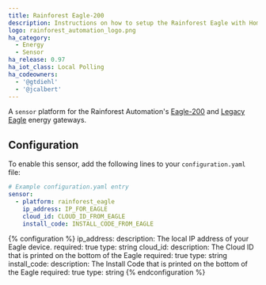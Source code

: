 ```yaml
---
title: Rainforest Eagle-200
description: Instructions on how to setup the Rainforest Eagle with Home Assistant.
logo: rainforest_automation_logo.png
ha_category:
  - Energy
  - Sensor
ha_release: 0.97
ha_iot_class: Local Polling
ha_codeowners:
  - '@gtdiehl'
  - '@jcalbert'
---
```


A `sensor` platform for the Rainforest Automation's [Eagle-200](https://rainforestautomation.com/rfa-z114-eagle-200/)
and [Legacy Eagle](https://rainforestautomation.com/support/rfa-z109-eagle-support/) energy gateways.

## Configuration

To enable this sensor, add the following lines to your `configuration.yaml` file:

```yaml
# Example configuration.yaml entry
sensor:
  - platform: rainforest_eagle
    ip_address: IP_FOR_EAGLE
    cloud_id: CLOUD_ID_FROM_EAGLE
    install_code: INSTALL_CODE_FROM_EAGLE
```

{% configuration %}
ip_address:
  description: The local IP address of your Eagle device.
  required: true
  type: string
cloud_id:
  description: The Cloud ID that is printed on the bottom of the Eagle
  required: true
  type: string
install_code:
  description: The Install Code that is printed on the bottom of the Eagle
  required: true
  type: string
{% endconfiguration %}
